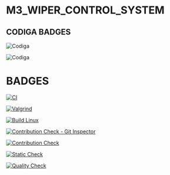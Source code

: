 # M3_WIPER_CONTROL_SYSTEM

CODIGA BADGES
-----------------------------------------------------------------------------------------------------------------------------------------------------------------------------------

![Codiga](https://api.codiga.io/project/33403/score/svg)


![Codiga](https://api.codiga.io/project/33403/status/svg)

# BADGES 
[![CI](https://github.com/DANIYANISHIN/M3_WIPER_CONTROL_SYSTEM/actions/workflows/main.yml/badge.svg)](https://github.com/DANIYANISHIN/M3_WIPER_CONTROL_SYSTEM/actions/workflows/main.yml)

[![Valgrind](https://github.com/DANIYANISHIN/M3_WIPER_CONTROL_SYSTEM/actions/workflows/Valgrind.yml/badge.svg)](https://github.com/DANIYANISHIN/M3_WIPER_CONTROL_SYSTEM/actions/workflows/Valgrind.yml)

[![Build Linux](https://github.com/DANIYANISHIN/M3_WIPER_CONTROL_SYSTEM/actions/workflows/Build.yml/badge.svg)](https://github.com/DANIYANISHIN/M3_WIPER_CONTROL_SYSTEM/actions/workflows/Build.yml)

[![Contribution Check - Git Inspector](https://github.com/DANIYANISHIN/M3_WIPER_CONTROL_SYSTEM/actions/workflows/gitinsprcter.yml/badge.svg)](https://github.com/DANIYANISHIN/M3_WIPER_CONTROL_SYSTEM/actions/workflows/gitinsprcter.yml)


[![Contribution Check](https://github.com/DANIYANISHIN/M3_WIPER_CONTROL_SYSTEM/actions/workflows/Contribution.yml/badge.svg)](https://github.com/DANIYANISHIN/M3_WIPER_CONTROL_SYSTEM/actions/workflows/Contribution.yml)

[![Static Check](https://github.com/DANIYANISHIN/M3_WIPER_CONTROL_SYSTEM/actions/workflows/Static%20.yml/badge.svg)](https://github.com/DANIYANISHIN/M3_WIPER_CONTROL_SYSTEM/actions/workflows/Static%20.yml)

[![Quality Check](https://github.com/DANIYANISHIN/M3_WIPER_CONTROL_SYSTEM/actions/workflows/Quality.yml/badge.svg)](https://github.com/DANIYANISHIN/M3_WIPER_CONTROL_SYSTEM/actions/workflows/Quality.yml)

